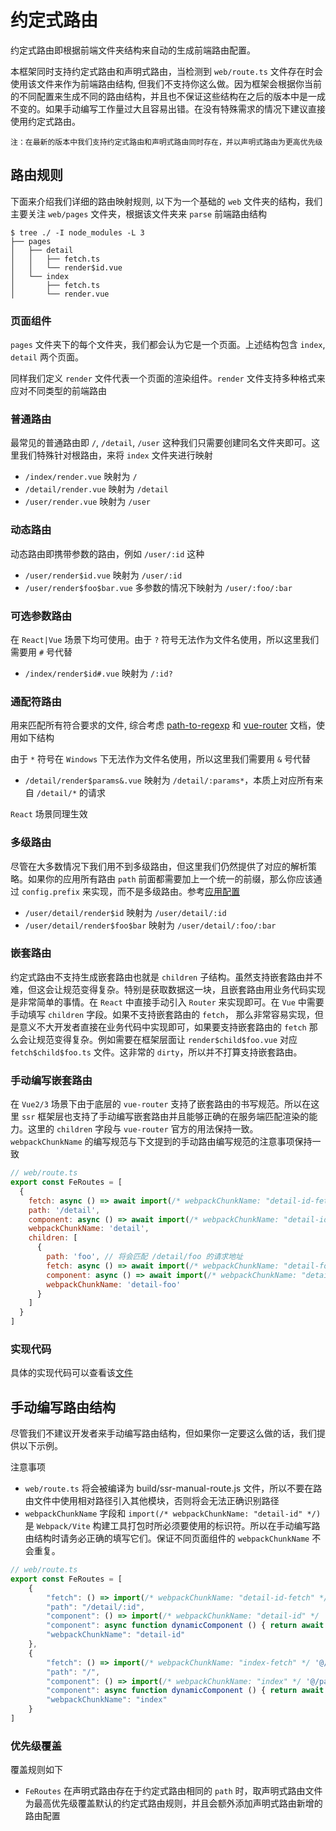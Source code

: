 # 约定式路由

约定式路由即根据前端文件夹结构来自动的生成前端路由配置。  

本框架同时支持约定式路由和声明式路由，当检测到 `web/route.ts` 文件存在时会使用该文件来作为前端路由结构, 但我们不支持你这么做。因为框架会根据你当前的不同配置来生成不同的路由结构，并且也不保证这些结构在之后的版本中是一成不变的。如果手动编写工作量过大且容易出错。在没有特殊需求的情况下建议直接使用约定式路由。

`注：在最新的版本中我们支持约定式路由和声明式路由同时存在，并以声明式路由为更高优先级`
## 路由规则

下面来介绍我们详细的路由映射规则, 以下为一个基础的 `web` 文件夹的结构，我们主要关注 `web/pages` 文件夹，根据该文件夹来 `parse` 前端路由结构

```shell
$ tree ./ -I node_modules -L 3
├── pages
│   ├── detail
│   │   ├── fetch.ts
│   │   └── render$id.vue
│   └── index
│       ├── fetch.ts
│       └── render.vue
```

### 页面组件

`pages` 文件夹下的每个文件夹，我们都会认为它是一个页面。上述结构包含 `index`, `detail` 两个页面。

同样我们定义 `render` 文件代表一个页面的渲染组件。`render` 文件支持多种格式来应对不同类型的前端路由

### 普通路由

最常见的普通路由即 `/`, `/detail`, `/user` 这种我们只需要创建同名文件夹即可。这里我们特殊针对根路由，来将 `index` 文件夹进行映射

- `/index/render.vue` 映射为 `/`
- `/detail/render.vue` 映射为 `/detail`
- `/user/render.vue` 映射为 `/user`

### 动态路由

动态路由即携带参数的路由，例如 `/user/:id` 这种

- `/user/render$id.vue` 映射为 `/user/:id`
- `/user/render$foo$bar.vue` 多参数的情况下映射为 `/user/:foo/:bar`

### 可选参数路由

在 `React|Vue` 场景下均可使用。由于 `?` 符号无法作为文件名使用，所以这里我们需要用 `#` 号代替

- `/index/render$id#.vue` 映射为 `/:id?`

### 通配符路由

用来匹配所有符合要求的文件, 综合考虑 [path-to-regexp](https://www.npmjs.com/package/path-to-regexp) 和 [vue-router](https://router.vuejs.org/zh/guide/essentials/dynamic-matching.html#%E6%8D%95%E8%8E%B7%E6%89%80%E6%9C%89%E8%B7%AF%E7%94%B1%E6%88%96-404-not-found-%E8%B7%AF%E7%94%B1) 文档，使用如下结构

由于 `*` 符号在 `Windows` 下无法作为文件名使用，所以这里我们需要用 `&` 号代替

- `/detail/render$params&.vue` 映射为 `/detail/:params*`，本质上对应所有来自 `/detail/*` 的请求

`React` 场景同理生效

### 多级路由

尽管在大多数情况下我们用不到多级路由，但这里我们仍然提供了对应的解析策略。如果你的应用所有路由 `path` 前面都需要加上一个统一的前缀，那么你应该通过 `config.prefix` 来实现，而不是多级路由。参考[应用配置](./api$config#prefix)

- `/user/detail/render$id` 映射为 `/user/detail/:id`
- `/user/detail/render$foo$bar` 映射为 `/user/detail/:foo/:bar`

### 嵌套路由

约定式路由不支持生成嵌套路由也就是 `children` 子结构。虽然支持嵌套路由并不难，但这会让规范变得复杂。特别是获取数据这一块，且嵌套路由用业务代码实现是非常简单的事情。在 `React` 中直接手动引入 `Router` 来实现即可。在 `Vue` 中需要手动填写 `children` 字段。如果不支持嵌套路由的 `fetch`， 那么非常容易实现，但是意义不大开发者直接在业务代码中实现即可，如果要支持嵌套路由的 `fetch` 那么会让规范变得复杂。例如需要在框架层面让 `render$child$foo.vue` 对应 `fetch$child$foo.ts` 文件。这非常的 `dirty`，所以并不打算支持嵌套路由。

### 手动编写嵌套路由

在 `Vue2/3` 场景下由于底层的 `vue-router` 支持了嵌套路由的书写规范。所以在这里 `ssr` 框架层也支持了手动编写嵌套路由并且能够正确的在服务端匹配渲染的能力。这里的 `children` 字段与 `vue-router` 官方的用法保持一致。`webpackChunkName` 的编写规范与下文提到的手动路由编写规范的注意事项保持一致

```js
// web/route.ts
export const FeRoutes = [
  {
    fetch: async () => await import(/* webpackChunkName: "detail-id-fetch" */ '@/pages/detail/fetch'),
    path: '/detail',
    component: async () => await import(/* webpackChunkName: "detail-id" */ '@/pages/detail/detail.vue'),
    webpackChunkName: 'detail',
    children: [
      {
        path: 'foo', // 将会匹配 /detail/foo 的请求地址
        fetch: async () => await import(/* webpackChunkName: "detail-foo-fetch" */ '@/pages/detail/detail-fetch'),
        component: async () => await import(/* webpackChunkName: "detail-foo" */ '@/pages/detail/foo.vue'),
        webpackChunkName: 'detail-foo'
      }
    ]
  }
]

```
### 实现代码

具体的实现代码可以查看该[文件](https://github.com/zhangyuang/ssr/blob/dev/packages/utils/server/src/parse.ts#L26)

## 手动编写路由结构

尽管我们不建议开发者来手动编写路由结构，但如果你一定要这么做的话，我们提供以下示例。

注意事项

- `web/route.ts` 将会被编译为 build/ssr-manual-route.js 文件，所以不要在路由文件中使用相对路径引入其他模块，否则将会无法正确识别路径
- `webpackChunkName` 字段和 `import(/* webpackChunkName: "detail-id" */)` 是 `Webpack/Vite` 构建工具打包时所必须要使用的标识符。所以在手动编写路由结构时请务必正确的填写它们。保证不同页面组件的 `webpackChunkName` 不会重复。

```js
// web/route.ts
export const FeRoutes = [
    {   
        "fetch": () => import(/* webpackChunkName: "detail-id-fetch" */ '@/pages/detail/fetch'),
        "path": "/detail/:id",
        "component": () => import(/* webpackChunkName: "detail-id" */ '@/pages/detail/render$id'), // vue 场景用此写法
        "component": async function dynamicComponent () { return await import(/* webpackChunkName: "detail-id" */ '@/pages/detail/render$id') }, // react 场景需要固定函数名称为 dynamicComponent
        "webpackChunkName": "detail-id"
    },
    {
        "fetch": () => import(/* webpackChunkName: "index-fetch" */ '@/pages/index/fetch'),
        "path": "/",
        "component": () => import(/* webpackChunkName: "index" */ '@/pages/index/render'), // vue 场景用此写法
        "component": async function dynamicComponent () { return await import(/* webpackChunkName: "index" */ '@/pages/index/render') }, // react 场景需要固定函数名称为 dynamicComponent
        "webpackChunkName": "index"
    }
]
```

### 优先级覆盖

覆盖规则如下

- `FeRoutes` 在声明式路由存在于约定式路由相同的 `path` 时，取声明式路由文件为最高优先级覆盖默认的约定式路由规则，并且会额外添加声明式路由新增的路由配置